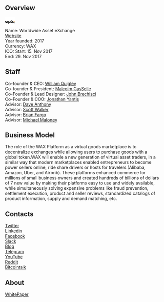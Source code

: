## Overview
![logo](../projects/logo/worldwide_asset_exchange.png)  
Name: Worldwide Asset eXchange  
[Website](https://www.waxtoken.com/)  
Year founded: 2017  
Currency: WAX  
ICO: Start: 15. Nov 2017  
End: 29. Nov 2017
## Staff
Co-founder & CEO: [William Quigley](../people/william_quigley.md)  
Co-founder & President: [Malcolm CasSelle](../people/malcolm_casselle.md)  
Co-Founder & Lead Designer: [John Brechisci](../people/john_brechisci.md)  
Co-Founder & COO: [Jonathan Yantis](../people/jonathan_yantis.md)  
Advisor: [Dave Anthony](../people/dave_anthony.md)  
Advisor: [Scott Walker](../people/scott_walker.md)  
Advisor: [Brian Fargo](../people/brian_fargo.md)  
Advisor: [Michael Maloney](../people/michael_maloney.md)
## Business Model
The role of the WAX Platform as a virtual goods marketplace is to decentralize exchanges while allowing users to purchase goods with a global token.WAX will enable a new generation of virtual asset traders, in a similar way that modern marketplaces enabled entrepreneurs to become power sellers online, ride share drivers or hosts for travelers (Alibaba, Amazon, Uber, and Airbnb). These platforms enhanced commerce for millions of small business owners and created hundreds of billions of dollars of 7 new value by making their platforms easy to use and widely available, while simultaneously solving expensive problems like fraud prevention, settlement execution, product and seller reviews, standardized catalogs of product information, supply and demand matching, etc.
## Contacts  
[Twitter](https://twitter.com/waxtoken)  
[Linkedin](https://www.linkedin.com/company/25066656/)  
[Facebook](https://www.facebook.com/waxtoken/)  
[Slack](https://wax-token.slack.com/join/shared_invite/enQtMjYxMzE0MjEwNzExLWQ2YzhhMDZlZGU2MmNmYWI3NDY3N2Q4ZGZkYjY4MTY2OGY3YjM0MDZjNmFhOGVjODE4ZDJiMmQzODRkMDFiOGI)    
[Blog](https://medium.com/@waxtoken)  
[Telegram](https://t.me/waxtokenannoucements)  
[YouTube](https://www.youtube.com/c/WAXToken)  
[Reddit](https://www.reddit.com/r/WAXtoken/)  
[Bitcointalk](https://bitcointalk.org/index.php?topic=2237916.0)
## About  
[WhitePaper](https://www.waxtoken.com/wp-content/uploads/WAX_White_Paper.pdf) 
